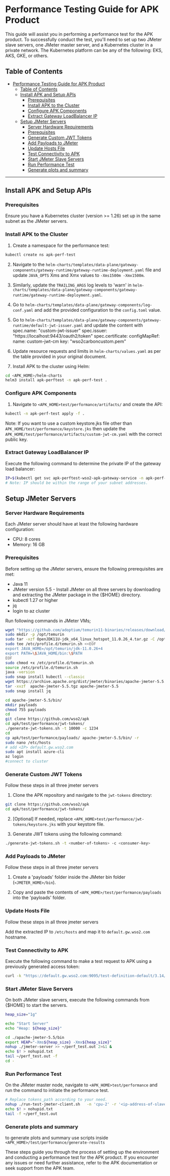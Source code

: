 # Performance Testing Guide for APK Product

This guide will assist you in performing a performance test for the APK product. To successfully conduct the test, you'll need to set up two JMeter slave servers, one JMeter master server, and a Kubernetes cluster in a private network. The Kubernetes platform can be any of the following: EKS, AKS, GKE, or others.

## Table of Contents

- [Performance Testing Guide for APK Product](#performance-testing-guide-for-apk-product)
  - [Table of Contents](#table-of-contents)
  - [Install APK and Setup APIs](#install-apk-and-setup-apis)
    - [Prerequisites](#prerequisites)
    - [Install APK to the Cluster](#install-apk-to-the-cluster)
    - [Configure APK Components](#configure-apk-components)
    - [Extract Gateway LoadBalancer IP](#extract-gateway-loadbalancer-ip)
  - [Setup JMeter Servers](#setup-jmeter-servers)
    - [Server Hardware Requirements](#server-hardware-requirements)
    - [Prerequisites](#prerequisites-1)
    - [Generate Custom JWT Tokens](#generate-custom-jwt-tokens)
    - [Add Payloads to JMeter](#add-payloads-to-jmeter)
    - [Update Hosts File](#update-hosts-file)
    - [Test Connectivity to APK](#test-connectivity-to-apk)
    - [Start JMeter Slave Servers](#start-jmeter-slave-servers)
    - [Run Performance Test](#run-performance-test)
    - [Generate plots and summary](#generate-plots-and-summary)

---

## Install APK and Setup APIs

### Prerequisites

Ensure you have a Kubernetes cluster (version >= 1.26) set up in the same subnet as the JMeter servers.

### Install APK to the Cluster

1. Create a namespace for the performance test:

```bash
kubectl create ns apk-perf-test
```

2. Navigate to the `helm-charts/templates/data-plane/gateway-components/gateway-runtime/gateway-runtime-deployment.yaml` file and update `JAVA_OPTS` Xms and Xmx values to `-Xms1500m -Xmx1500m`.

3. Similarly, update the `TRAILING_ARGS` log levels to 'warn' in `helm-charts/templates/data-plane/gateway-components/gateway-runtime/gateway-runtime-deployment.yaml`.

4. Go to `helm-charts/templates/data-plane/gateway-components/log-conf.yaml` and add the provided configuration to the `config.toml` value.
5. Go to `helm-charts/templates/data-plane/gateway-components/gateway-runtime/default-jwt-issuer.yaml` and update the content with 
    spec.name: "custom-jwt-issuer"
    spec.issuer: "https://localhost:9443/oauth2/token"
    spec.certificate:
      configMapRef:
        name: custom-jwt-cm
        key: "wso2carboncustom.pem"
  

6. Update resource requests and limits in `helm-charts/values.yaml` as per the table provided in your original document.

7. Install APK to the cluster using Helm:

```bash
cd <APK_HOME>/helm-charts
helm3 install apk-perftest -n apk-perf-test .
```

### Configure APK Components

1. Navigate to `<APK_HOME>test/performance/artifacts/` and create the API:

```bash
kubectl -n apk-perf-test apply -f .
```
Note: If you want to use a custom keystore.jks file other than `APK_HOME/test/performance/keystore.jks` then update the `APK_HOME/test/performance/artifacts/custom-jwt-cm.yaml` with the correct public key.

### Extract Gateway LoadBalancer IP

Execute the following command to determine the private IP of the gateway load balancer:

```bash
IP=$(kubectl get svc apk-perftest-wso2-apk-gateway-service -n apk-perf-test --output jsonpath='{.status.loadBalancer.ingress[0].ip}')
# Note: IP should be within the range of your subnet addresses.
```

## Setup JMeter Servers

### Server Hardware Requirements

Each JMeter server should have at least the following hardware configuration:

- CPU: 8 cores
- Memory: 16 GB

### Prerequisites

Before setting up the JMeter servers, ensure the following prerequisites are met:

- Java 11
- JMeter version 5.5 - Install JMeter on all three servers by downloading and extracting the JMeter package in the {$HOME} directory.
- kubectl 1.27 or higher
- jq
- login to az cluster

Run following commands in JMeter VMs;

```bash
wget "https://github.com/adoptium/temurin11-binaries/releases/download/jdk-11.0.26%2B4/OpenJDK11U-jdk_x64_linux_hotspot_11.0.26_4.tar.gz"
sudo mkdir -p /opt/temurin
sudo tar -xzf OpenJDK11U-jdk_x64_linux_hotspot_11.0.26_4.tar.gz -C /opt/temurin
sudo tee /etc/profile.d/temurin.sh <<EOF
export JAVA_HOME=/opt/temurin/jdk-11.0.26+4
export PATH=\$JAVA_HOME/bin:\$PATH
EOF
sudo chmod +x /etc/profile.d/temurin.sh
source /etc/profile.d/temurin.sh
java -version
sudo snap install kubectl --classic
wget https://archive.apache.org/dist/jmeter/binaries/apache-jmeter-5.5.tgz
tar -xvzf  apache-jmeter-5.5.tgz apache-jmeter-5.5
sudo snap install jq

cd apache-jmeter-5.5/bin/
mkdir payloads
chmod 755 payloads
cd 
git clone https://github.com/wso2/apk
cd apk/test/performance/jwt-tokens/
./generate-jwt-tokens.sh -t 10000 -c 1234 
cd 
cp apk/test/performance/payloads/ apache-jmeter-5.5/bin/ -r
sudo nano /etc/hosts
# add <IP> default.gw.wso2.com 
sudo apt install azure-cli
az login
#connect to cluster
```


### Generate Custom JWT Tokens

Follow these steps in all three jmeter servers

1. Clone the APK repository and navigate to the `jwt-tokens` directory:

```bash
git clone https://github.com/wso2/apk
cd apk/test/performance/jwt-tokens/
```

2. [Optional] If needed, replace `<APK_HOME>test/performance/jwt-tokens/keystore.jks` with your keystore file.

3. Generate JWT tokens using the following command:

```bash
./generate-jwt-tokens.sh -t <number-of-tokens> -c <consumer-key>
```

### Add Payloads to JMeter

Follow these steps in all three jmeter servers

1. Create a 'payloads' folder inside the JMeter bin folder (`<JMETER_HOME>/bin`).

2. Copy and paste the contents of `<APK_HOME>/test/performance/payloads` into the 'payloads' folder.

### Update Hosts File

Follow these steps in all three jmeter servers

Add the extracted IP to `/etc/hosts` and map it to `default.gw.wso2.com` hostname.

### Test Connectivity to APK

Execute the following command to make a test request to APK using a previously generated access token:

```bash
curl -k "https://default.gw.wso2.com:9095/test-definition-default/3.14/employee" --header "Authorization: Bearer $access_token" -d "{"sds":"dsdsd"}" -X POST
```

### Start JMeter Slave Servers

On both JMeter slave servers, execute the following commands from {$HOME} to start the servers.

```sh
heap_size="1g"

echo "Start Server"
echo "Heap: ${heap_size}"

cd ./apache-jmeter-5.5/bin
export HEAP="-Xms${heap_size} -Xmx${heap_size}"
nohup ./jmeter-server >> ~/perf_test.out 2>&1 &
echo $! > nohupid.txt
tail ~/perf_test.out -f
cd -
```

### Run Performance Test

On the JMeter master node, navigate to `<APK_HOME>test/performance` and run the command to initiate the performance test.

```sh
# Replace tokens_path according to your need.
nohup ./run-test-jmeter-client.sh   -n 'cpu-2' -r '<ip-address-of-slave-1>,<ip-address-of-slave-2>' -d '1200' -t "${HOME}/apk/test/performance/jwt-tokens/target/jwt-tokens-10.csv" >> ~/perf_test.out  2>&1 &
echo $! > nohupid.txt
tail -f ~/perf_test.out
```

### Generate plots and summary

to generate plots and summary use scripts inside `<APK_HOME>/test/performance/generate-results` 

These steps guide you through the process of setting up the environment and conducting a performance test for the APK product. If you encounter any issues or need further assistance, refer to the APK documentation or seek support from the APK team.
